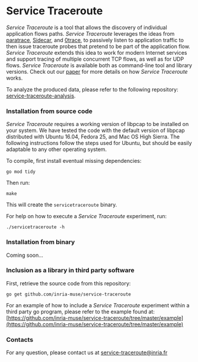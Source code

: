 # Service Traceroute

*Service Traceroute* is a tool that allows the discovery of individual application flows paths. *Service Traceroute* leverages the ideas from [paratrace](http://www.adeptus-mechanicus.com/codex/paratrc/paratrc.php), [Sidecar](http://www.cs.umd.edu/projects/sidecar/), and [0trace](https://jon.oberheide.org/0trace/), to passively listen to application traffic to then issue traceroute probes that pretend to be part of the application flow. *Service Traceroute* extends this idea to work for modern Internet services and support tracing of multiple concurrent TCP flows, as well as for UDP flows. *Service Traceroute* is available both as command-line tool and library versions. Check out our [paper]() for more details on how *Service Traceroute* works.

To analyze the produced data, please refer to the following repository: [service-traceroute-analysis](https://github.com/inria-muse/service-traceroute-analysis).

### Installation from source code

*Service Traceroute* requires a working version of libpcap to be installed on your system. We have tested the code with the default version of libpcap distributed with Ubuntu 16.04, Fedora 25, and Mac OS High Sierra. The following instructions follow the steps used for Ubuntu, but should be easily adaptable to any other operating system.

To compile, first install eventual missing dependencies:

``
go mod tidy
``

Then run:

``
make
``

This will create the `servicetraceroute` binary.

For help on how to execute a *Service Traceroute* experiment, run:

`./servicetraceroute -h`


### Installation from binary

Coming soon...

### Inclusion as a library in third party software

First, retrieve the source code from this repository:

``
go get github.com/inria-muse/service-traceroute
``

For an example of how to include a *Service Traceroute* experiment within a third party go program, please refer to the example found at: [https://github.com/inria-muse/service-traceroute/tree/master/example](https://github.com/inria-muse/service-traceroute/tree/master/example)

### Contacts
For any question, please contact us at [service-traceroute@inria.fr](mailto:service-traceroute@inria.fr)
